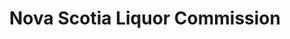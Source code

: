 ---
title: "Nova Scotia Liquor Commission"
url: /dartmouth/nova-scotia-liquor-commission/
shop: Spirituosen
---
